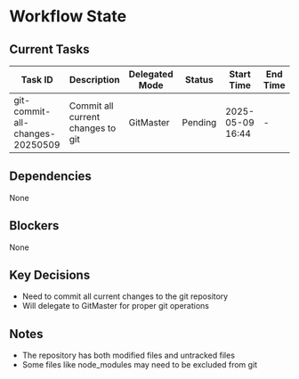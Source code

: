 # Workflow State

## Current Tasks

| Task ID | Description | Delegated Mode | Status | Start Time | End Time |
|---------|-------------|----------------|--------|------------|----------|
| git-commit-all-changes-20250509 | Commit all current changes to git | GitMaster | Pending | 2025-05-09 16:44 | - |

## Dependencies
None

## Blockers
None

## Key Decisions
- Need to commit all current changes to the git repository
- Will delegate to GitMaster for proper git operations

## Notes
- The repository has both modified files and untracked files
- Some files like node_modules may need to be excluded from git